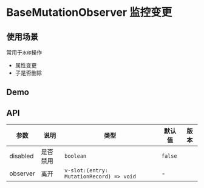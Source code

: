 # BaseMutationObserver 监控变更

## 使用场景

常用于`水印`操作

* 属性变更
* 子是否删除

## Demo

<preview path="./base-mutation-observer-demo.vue" title="基本使用"></preview>

## API

| 参数     | 说明     | 类型                                     | 默认值  | 版本 |
| -------- | -------- | ---------------------------------------- | ------- | ---- |
| disabled | 是否禁用 | `boolean`                                | `false` |      |
| observer | 离开     | `v-slot:(entry: MutationRecord) => void` | \-      |      |
